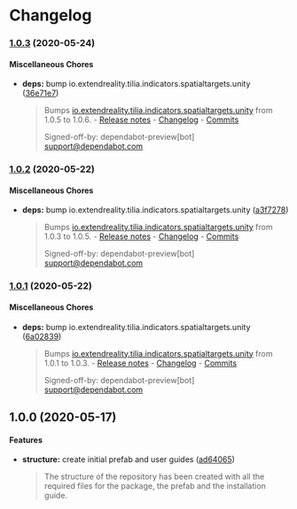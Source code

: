 # Changelog

### [1.0.3](https://github.com/ExtendRealityLtd/Tilia.Locomotors.TeleportTargets.Unity/compare/v1.0.2...v1.0.3) (2020-05-24)

#### Miscellaneous Chores

* **deps:** bump io.extendreality.tilia.indicators.spatialtargets.unity ([36e71e7](https://github.com/ExtendRealityLtd/Tilia.Locomotors.TeleportTargets.Unity/commit/36e71e7bcde2d3729afbf7e950b319ed1e853c11))
  > Bumps [io.extendreality.tilia.indicators.spatialtargets.unity](https://github.com/ExtendRealityLtd/Tilia.Indicators.SpatialTargets.Unity) from 1.0.5 to 1.0.6. - [Release notes](https://github.com/ExtendRealityLtd/Tilia.Indicators.SpatialTargets.Unity/releases) - [Changelog](https://github.com/ExtendRealityLtd/Tilia.Indicators.SpatialTargets.Unity/blob/master/CHANGELOG.md) - [Commits](https://github.com/ExtendRealityLtd/Tilia.Indicators.SpatialTargets.Unity/compare/v1.0.5...v1.0.6)
  > 
  > Signed-off-by: dependabot-preview[bot] <support@dependabot.com>

### [1.0.2](https://github.com/ExtendRealityLtd/Tilia.Locomotors.TeleportTargets.Unity/compare/v1.0.1...v1.0.2) (2020-05-22)

#### Miscellaneous Chores

* **deps:** bump io.extendreality.tilia.indicators.spatialtargets.unity ([a3f7278](https://github.com/ExtendRealityLtd/Tilia.Locomotors.TeleportTargets.Unity/commit/a3f7278e5beef6c8d6c515b7426d54847b5d0a41))
  > Bumps [io.extendreality.tilia.indicators.spatialtargets.unity](https://github.com/ExtendRealityLtd/Tilia.Indicators.SpatialTargets.Unity) from 1.0.3 to 1.0.5. - [Release notes](https://github.com/ExtendRealityLtd/Tilia.Indicators.SpatialTargets.Unity/releases) - [Changelog](https://github.com/ExtendRealityLtd/Tilia.Indicators.SpatialTargets.Unity/blob/master/CHANGELOG.md) - [Commits](https://github.com/ExtendRealityLtd/Tilia.Indicators.SpatialTargets.Unity/compare/v1.0.3...v1.0.5)
  > 
  > Signed-off-by: dependabot-preview[bot] <support@dependabot.com>

### [1.0.1](https://github.com/ExtendRealityLtd/Tilia.Locomotors.TeleportTargets.Unity/compare/v1.0.0...v1.0.1) (2020-05-22)

#### Miscellaneous Chores

* **deps:** bump io.extendreality.tilia.indicators.spatialtargets.unity ([6a02839](https://github.com/ExtendRealityLtd/Tilia.Locomotors.TeleportTargets.Unity/commit/6a02839967c533eba247d00860ee8791040cc03e))
  > Bumps [io.extendreality.tilia.indicators.spatialtargets.unity](https://github.com/ExtendRealityLtd/Tilia.Indicators.SpatialTargets.Unity) from 1.0.1 to 1.0.3. - [Release notes](https://github.com/ExtendRealityLtd/Tilia.Indicators.SpatialTargets.Unity/releases) - [Changelog](https://github.com/ExtendRealityLtd/Tilia.Indicators.SpatialTargets.Unity/blob/master/CHANGELOG.md) - [Commits](https://github.com/ExtendRealityLtd/Tilia.Indicators.SpatialTargets.Unity/compare/v1.0.1...v1.0.3)
  > 
  > Signed-off-by: dependabot-preview[bot] <support@dependabot.com>

## 1.0.0 (2020-05-17)

#### Features

* **structure:** create initial prefab and user guides ([ad64065](https://github.com/ExtendRealityLtd/Tilia.Locomotors.TeleportTargets.Unity/commit/ad64065fe3080b4c01d39e645cfa4cb2f12b4a58))
  > The structure of the repository has been created with all the required files for the package, the prefab and the installation guide.
